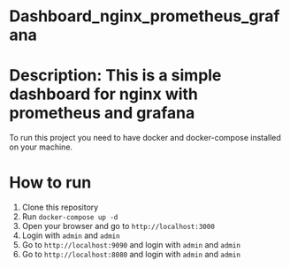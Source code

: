 # Dashboard_nginx_prometheus_grafana
# Description: This is a simple dashboard for nginx with prometheus and grafana
To run this project you need to have docker and docker-compose installed on your machine.

# How to run

1. Clone this repository
2. Run `docker-compose up -d`
3. Open your browser and go to `http://localhost:3000`
4. Login with `admin` and `admin`
5. Go to `http://localhost:9090` and login with `admin` and `admin`
6. Go to `http://localhost:8080` and login with `admin` and `admin`

